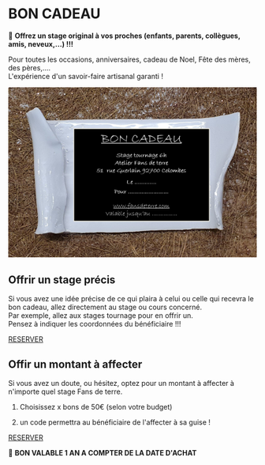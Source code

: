# BON CADEAU  

🎁 **Offrez un stage original à vos proches (enfants, parents, collègues, amis, neveux,…) !!!**  

Pour toutes les occasions, anniversaires, cadeau de Noel, Fête des mères, des pères,….  
L'expérience d'un savoir-faire artisanal garanti !

<img src="/images/carte cadeau-ceramique-fansdeterre-raku-paris-600 410.png" class="image-horiz">

## Offrir un stage précis
Si vous avez une idée précise de ce qui plaira à celui ou celle qui recevra le bon cadeau, allez directement au stage ou cours concerné.   
Par exemple, allez aux stages tournage pour en offrir un.      
Pensez à indiquer les coordonnées du bénéficiaire !!! 

[RESERVER](https://Fansdeterre.as.me/)   


## Offir un montant à affecter 
Si vous avez un doute, ou hésitez, optez pour un montant à affecter à n'importe quel stage Fans de terre.   
  
1. Choisissez x bons de 50€ (selon votre budget)     

2. un code permettra au bénéficiaire de l'affecter à sa guise !

[RESERVER](https://app.acuityscheduling.com/catalog.php?owner=35942538&action=addCart&clear=1&id=1994579)  
     



🎁 **BON VALABLE 1 AN A COMPTER DE LA DATE D'ACHAT**   

